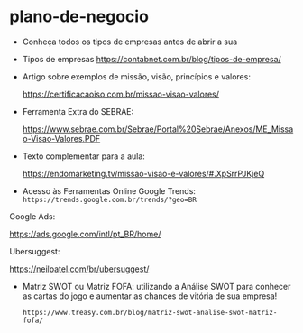 # plano-de-negocio


* Conheça todos os tipos de empresas antes de abrir a sua
- Tipos de empresas
https://contabnet.com.br/blog/tipos-de-empresa/



* Artigo sobre exemplos de missão, visão, princípios e valores:
  
  https://certificacaoiso.com.br/missao-visao-valores/

* Ferramenta Extra do SEBRAE:
  
  https://www.sebrae.com.br/Sebrae/Portal%20Sebrae/Anexos/ME_Missao-Visao-Valores.PDF

* Texto complementar para a aula:

  https://endomarketing.tv/missao-visao-e-valores/#.XpSrrPJKjeQ


* Acesso às Ferramentas Online Google Trends:
```https://trends.google.com.br/trends/?geo=BR```

Google Ads:

  https://ads.google.com/intl/pt_BR/home/

Ubersuggest:
  
  https://neilpatel.com/br/ubersuggest/


* Matriz SWOT ou Matriz FOFA: utilizando a Análise SWOT para conhecer as cartas do jogo e aumentar as chances de vitória de sua empresa!

  ```https://www.treasy.com.br/blog/matriz-swot-analise-swot-matriz-fofa/```
